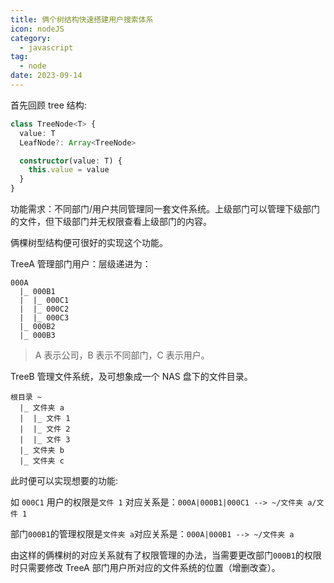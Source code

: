 ```yaml
---
title: 俩个树结构快速搭建用户搜索体系
icon: nodeJS
category:
  - javascript
tag:
  - node
date: 2023-09-14
---
```


首先回顾 tree 结构:

```ts
class TreeNode<T> {
  value: T
  LeafNode?: Array<TreeNode>

  constructor(value: T) {
    this.value = value
  }
}
```

功能需求：不同部门/用户共同管理同一套文件系统。上级部门可以管理下级部门的文件，但下级部门并无权限查看上级部门的内容。

俩棵树型结构便可很好的实现这个功能。

TreeA 管理部门用户：层级递进为：

```tree
000A
  |_ 000B1
  |  |_ 000C1
  |  |_ 000C2
  |  |_ 000C3
  |_ 000B2
  |_ 000B3
```

> A 表示公司，B 表示不同部门，C 表示用户。

TreeB 管理文件系统，及可想象成一个 NAS 盘下的文件目录。

```tree
根目录 ~
  |_ 文件夹 a
  |  |_ 文件 1
  |  |_ 文件 2
  |  |_ 文件 3
  |_ 文件夹 b
  |_ 文件夹 c
```

此时便可以实现想要的功能:

如 `000C1` 用户的权限是`文件 1` 对应关系是：`000A|000B1|000C1 --> ~/文件夹 a/文件 1`

部门`000B1`的管理权限是`文件夹 a`对应关系是：`000A|000B1 --> ~/文件夹 a`

由这样的俩棵树的对应关系就有了权限管理的办法，当需要更改部门`000B1`的权限时只需要修改 TreeA 部门用户所对应的文件系统的位置（增删改查）。
